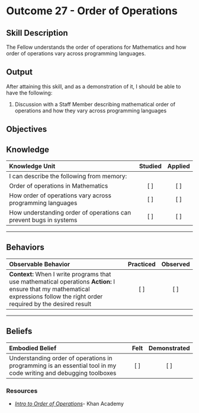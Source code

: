 # Outcome 27 - Order of Operations

**Skill Description**
----------
The Fellow understands the order of operations for Mathematics and how order of operations vary across programming languages.

**Output**
----------
After attaining this skill, and as a demonstration of it, I should be able to have the following:

1. Discussion with a Staff Member describing mathematical order of operations and how they vary across programming languages


**Objectives**
----------
## **Knowledge**


| Knowledge Unit   |      Studied      | Applied |
|:-------------|:------------------:|:--------:|
| I can describe the following from memory: | | |
| Order of operations in Mathematics | [ ] | [ ]  |
| How order of operations vary across programming languages | [ ] | [ ]  |
| How understanding order of operations can prevent bugs in systems | [ ] | [ ]  |



----------


## **Behaviors**

| Observable Behavior   |      Practiced      | Observed |
|:-------------|:------------------:|:--------:|
| **Context:** When I write programs that use mathematical operations **Action:** I ensure that my mathematical expressions follow the right order required by the desired result | [ ] | [ ] |


----------


## **Beliefs**


| Embodied Belief   |      Felt      | Demonstrated |
|:-------------|:------------------:|:--------:|
| Understanding order of operations in programming is an essential tool in my code writing and debugging toolboxes | [ ] | [ ] |


### Resources

- [_Intro to Order of Operations_](https://www.khanacademy.org/math/pre-algebra/pre-algebra-arith-prop/pre-algebra-order-of-operations/v/introduction-to-order-of-operations)- Khan Academy
